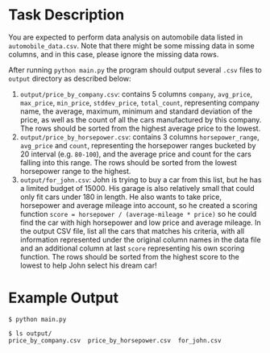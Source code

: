 # Task Description

You are expected to perform data analysis on automobile data listed in `automobile_data.csv`. Note that there might be some missing data in some columns, and in this case, please ignore the missing data rows.

After running `python main.py` the program should output several `.csv` files to `output` directory as described below:

1. `output/price_by_company.csv`: contains 5 columns `company`, `avg_price`, `max_price`, `min_price`, `stddev_price`, `total_count`, representing company name, the average, maximum, minimum and standard deviation of the price, as well as the count of all the cars manufactured by this company. The rows should be sorted from the highest average price to the lowest.
2. `output/price_by_horsepower.csv`: contains 3 columns `horsepower_range`, `avg_price` and `count`, representing the horsepower ranges bucketed by 20 interval (e.g. `80-100`), and the average price and count for the cars falling into this range. The rows should be sorted from the lowest horsepower range to the highest.
3. `output/for_john.csv`: John is trying to buy a car from this list, but he has a limited budget of 15000. His garage is also relatively small that could only fit cars under 180 in length. He also wants to take price, horsepower and average mileage into account, so he created a scoring function `score = horsepower / (average-mileage * price)` so he could find the car with high horsepower and low price and average mileage. In the output CSV file, list all the cars that matches his criteria, with all information represented under the original column names in the data file and an additional column at last `score` representing his own scoring function. The rows should be sorted from the highest score to the lowest to help John select his dream car!

# Example Output

```
$ python main.py

$ ls output/
price_by_company.csv  price_by_horsepower.csv  for_john.csv

```